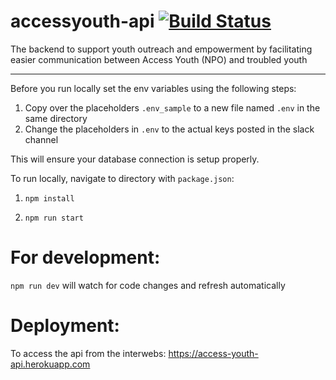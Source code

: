 # accessyouth-api       [![Build Status](https://travis-ci.org/ubclaunchpad/accessyouth-api.svg?branch=develop)](https://travis-ci.org/ubclaunchpad/accessyouth-api)

The backend to support youth outreach and empowerment by facilitating easier communication between Access Youth (NPO) and troubled youth

---
Before you run locally set the env variables using the following steps: 
1. Copy over the placeholders `.env_sample` to a new file named `.env` in the same directory
2. Change the placeholders in `.env` to the actual keys posted in the slack channel

This will ensure your database connection is setup properly. 

To run locally, navigate to directory with `package.json`:

1. `npm install`

2. `npm run start`

# For development: 
`npm run dev` will watch for code changes and refresh automatically 

# Deployment: 
To access the api from the interwebs: https://access-youth-api.herokuapp.com

